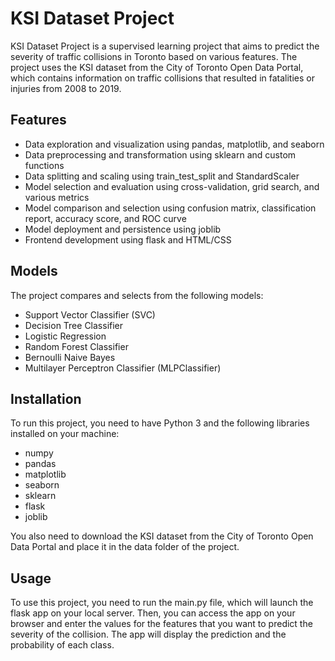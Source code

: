 # KSI Dataset Project

KSI Dataset Project is a supervised learning project that aims to predict the severity of traffic collisions in Toronto based on various features. The project uses the KSI dataset from the City of Toronto Open Data Portal, which contains information on traffic collisions that resulted in fatalities or injuries from 2008 to 2019.

## Features

- Data exploration and visualization using pandas, matplotlib, and seaborn
- Data preprocessing and transformation using sklearn and custom functions
- Data splitting and scaling using train_test_split and StandardScaler
- Model selection and evaluation using cross-validation, grid search, and various metrics
- Model comparison and selection using confusion matrix, classification report, accuracy score, and ROC curve
- Model deployment and persistence using joblib
- Frontend development using flask and HTML/CSS

## Models

The project compares and selects from the following models:

- Support Vector Classifier (SVC)
- Decision Tree Classifier
- Logistic Regression
- Random Forest Classifier
- Bernoulli Naive Bayes
- Multilayer Perceptron Classifier (MLPClassifier)

## Installation

To run this project, you need to have Python 3 and the following libraries installed on your machine:

- numpy
- pandas
- matplotlib
- seaborn
- sklearn
- flask
- joblib

You also need to download the KSI dataset from the City of Toronto Open Data Portal and place it in the data folder of the project.

## Usage

To use this project, you need to run the main.py file, which will launch the flask app on your local server. Then, you can access the app on your browser and enter the values for the features that you want to predict the severity of the collision. The app will display the prediction and the probability of each class.
